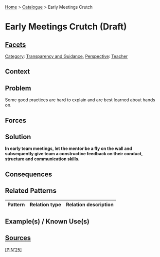 [Home](../README.md) > [Catalogue](../Patterns_catalogue.md) > Early Meetings Crutch

# Early Meetings Crutch (Draft)

## [Facets](facets/facets.md)

[Category](facets/categories/categories.md): [Transparency and Guidance](facets/categories/Transparency_and_Guidance.md), [Perspective](facets/perspectives/perspectives.md): [Teacher](facets/perspectives/Teacher.md)

## Context

## Problem

Some good practices are hard to explain and are best learned about hands on.

## Forces

## Solution

**In early team meetings, let the mentor be a fly on the wall and subsequently give team a constructive feedback on their conduct, structure and communication skills.**

## Consequences

## Related Patterns

|Pattern|Relation type|Relation description|
|--|--|--|
 
## Example(s) / Known Use(s) 

## [Sources](../References.md)

[[PIN'25]](publications/pin25/pin25.md)

